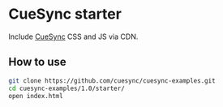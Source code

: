 # CueSync starter

Include [CueSync](https://cuesync.github.io) CSS and JS via CDN.

## How to use

```sh
git clone https://github.com/cuesync/cuesync-examples.git
cd cuesync-examples/1.0/starter/
open index.html
```
